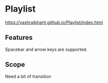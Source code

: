 # Playlist
https://yashrajbharti.github.io/Playlist/index.html
  
## Features
Spacebar and arrow keys are supported.  
## Scope  
Need a bit of transition

